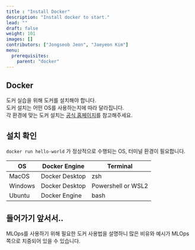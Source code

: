 ```yaml
---
title : "Install Docker"
description: "Install docker to start."
lead: ""
draft: false
weight: 101
images: []
contributors: ["Jongseob Jeon", "Jaeyeon Kim"]
menu:
  prerequisites:
    parent: "docker"
---
```


## Docker

도커 실습을 위해 도커를 설치해야 합니다.  
도커 설치는 어떤 OS를 사용하는지에 따라 달라집니다.  
각 환경에 맞는 도커 설치는 [공식 홈페이지](https://www.docker.com/get-started)를 참고해주세요.

## 설치 확인

`docker run hello-world` 가 정상적으로 수행되는 OS, 터미널 환경이 필요합니다.

| OS      | Docker Engine  | Terminal           |
| ------- | -------------- | ------------------ |
| MacOS   | Docker Desktop | zsh                |
| Windows | Docker Desktop | Powershell or WSL2 |
| Ubuntu  | Docker Engine  | bash               |

## 들어가기 앞서서..

MLOps를 사용하기 위해 필요한 도커 사용법을 설명하니 많은 비유와 예시가 MLOps 쪽으로 치중되어 있을 수 있습니다.
